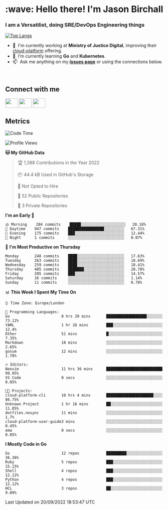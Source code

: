 <h1 align="left" id="jason-title">:wave: Hello there! I'm Jason Birchall</h1>
<h3 align="left">I am a Versatilist, doing SRE/DevOps Engineering things</h3>

[![Top Langs](https://github-readme-stats.vercel.app/api?username=jasonBirchall&show_icons=true&count_private=true&include_all_commits=true&theme=gruvbox)](https://github.com/anuraghazra/github-readme-stats)

- :office: &nbsp;I'm currently working at **Ministry of Justice Digital**, improving their [cloud-platform](https://github.com/ministryofjustice/cloud-platform) offering.
- :seedling: &nbsp;I’m currently learning **Go** and **Kubernetes**.
- :mailbox: &nbsp;Ask me anything on my **[issues page]** or using the connections below.


<br>

<h2>Connect with me</h2>
<p>
<a href="https://twitter.com/jsonBirchall" target="blank"><img align="center" src="https://cdn.jsdelivr.net/npm/simple-icons@3.0.1/icons/twitter.svg" alt="" height="30" width="40" /></a>
<a href="https://keybase.io/json0" target="blank"><img align="center" src="https://cdn.jsdelivr.net/npm/simple-icons@3.0.1/icons/keybase.svg" alt="" height="30" width="40" /></a>
<a href="https://www.reddit.com/user/kakorate" target="blank"><img align="center" src="https://cdn.jsdelivr.net/npm/simple-icons@3.0.1/icons/reddit.svg" alt="" height="30" width="40" /></a>
</p>

<h2>Metrics</h2>

<!--START_SECTION:waka-->
![Code Time](http://img.shields.io/badge/Code%20Time-762%20hrs%2044%20mins-blue)

![Profile Views](http://img.shields.io/badge/Profile%20Views-1-blue)

**🐱 My GitHub Data** 

> 🏆 1,388 Contributions in the Year 2022
 > 
> 📦 44.4 kB Used in GitHub's Storage 
 > 
> 🚫 Not Opted to Hire
 > 
> 📜 52 Public Repositories 
 > 
> 🔑 3 Private Repositories  
 > 
**I'm an Early 🐤** 

```text
🌞 Morning    284 commits    █████░░░░░░░░░░░░░░░░░░░░   20.18% 
🌆 Daytime    947 commits    ████████████████░░░░░░░░░   67.31% 
🌃 Evening    175 commits    ███░░░░░░░░░░░░░░░░░░░░░░   12.44% 
🌙 Night      1 commits      ░░░░░░░░░░░░░░░░░░░░░░░░░   0.07%

```
📅 **I'm Most Productive on Thursday** 

```text
Monday       248 commits    ████░░░░░░░░░░░░░░░░░░░░░   17.63% 
Tuesday      263 commits    ████░░░░░░░░░░░░░░░░░░░░░   18.69% 
Wednesday    259 commits    ████░░░░░░░░░░░░░░░░░░░░░   18.41% 
Thursday     405 commits    ███████░░░░░░░░░░░░░░░░░░   28.78% 
Friday       205 commits    ███░░░░░░░░░░░░░░░░░░░░░░   14.57% 
Saturday     16 commits     ░░░░░░░░░░░░░░░░░░░░░░░░░   1.14% 
Sunday       11 commits     ░░░░░░░░░░░░░░░░░░░░░░░░░   0.78%

```


📊 **This Week I Spent My Time On** 

```text
⌚︎ Time Zone: Europe/London

💬 Programming Languages: 
Go                       8 hrs 29 mins       ██████████████████░░░░░░░   73.12% 
YAML                     1 hr 26 mins        ███░░░░░░░░░░░░░░░░░░░░░░   12.4% 
Other                    51 mins             █░░░░░░░░░░░░░░░░░░░░░░░░   7.35% 
Markdown                 18 mins             ░░░░░░░░░░░░░░░░░░░░░░░░░   2.65% 
gosum                    12 mins             ░░░░░░░░░░░░░░░░░░░░░░░░░   1.78%

🔥 Editors: 
Neovim                   11 hrs 36 mins      █████████████████████████   99.95% 
VS Code                  0 secs              ░░░░░░░░░░░░░░░░░░░░░░░░░   0.05%

🐱‍💻 Projects: 
cloud-platform-cli       10 hrs 4 mins       █████████████████████░░░░   86.75% 
Unknown Project          1 hr 16 mins        ██░░░░░░░░░░░░░░░░░░░░░░░   11.05% 
dotfiles.nosync          11 mins             ░░░░░░░░░░░░░░░░░░░░░░░░░   1.7% 
cloud-platform-user-guide3 mins              ░░░░░░░░░░░░░░░░░░░░░░░░░   0.45% 
ema                      0 secs              ░░░░░░░░░░░░░░░░░░░░░░░░░   0.05%

```

**I Mostly Code in Go** 

```text
Go                       12 repos            █████████░░░░░░░░░░░░░░░░   36.36% 
Ruby                     5 repos             ███░░░░░░░░░░░░░░░░░░░░░░   15.15% 
Shell                    4 repos             ███░░░░░░░░░░░░░░░░░░░░░░   12.12% 
Python                   4 repos             ███░░░░░░░░░░░░░░░░░░░░░░   12.12% 
HCL                      3 repos             ██░░░░░░░░░░░░░░░░░░░░░░░   9.09%

```



 Last Updated on 20/09/2022 18:53:47 UTC
<!--END_SECTION:waka-->

<!-- links -->

[issues page]: https://github.com/jasonBirchall/jasonBirchall/issues "jasonBirchall/issues"

